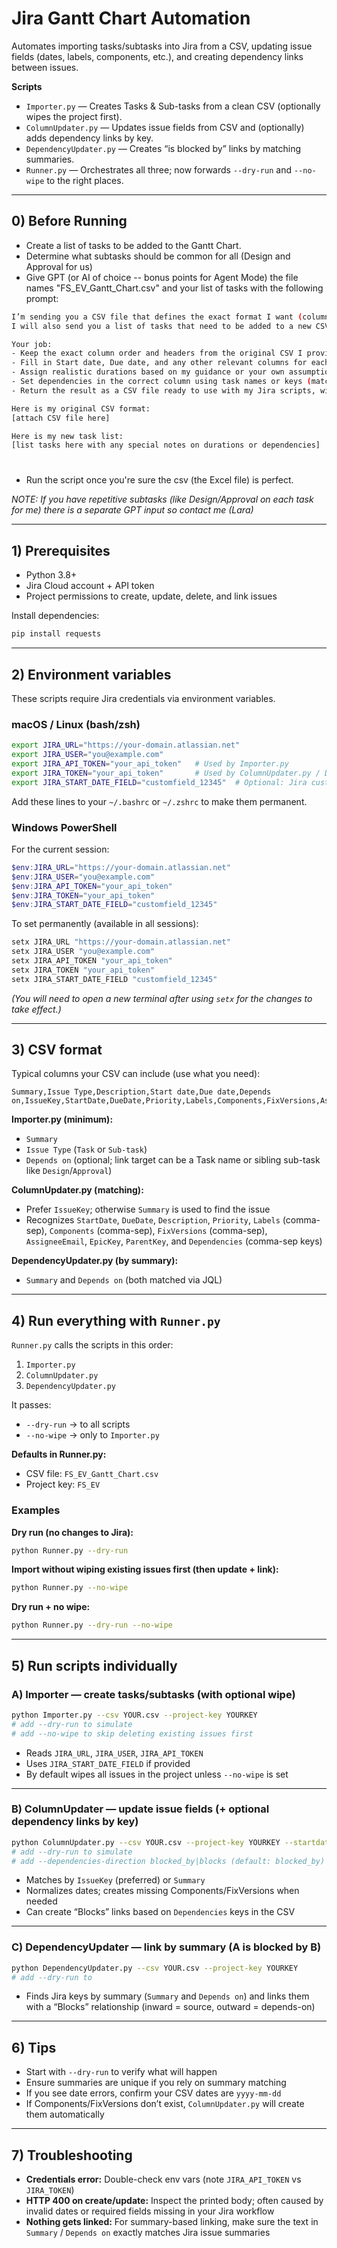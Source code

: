 # Jira Gantt Chart Automation

Automates importing tasks/subtasks into Jira from a CSV, updating issue fields (dates, labels, components, etc.), and creating dependency links between issues.

**Scripts**
- `Importer.py` — Creates Tasks & Sub-tasks from a clean CSV (optionally wipes the project first).
- `ColumnUpdater.py` — Updates issue fields from CSV and (optionally) adds dependency links by key.
- `DependencyUpdater.py` — Creates “is blocked by” links by matching summaries.
- `Runner.py` — Orchestrates all three; now forwards `--dry-run` and `--no-wipe` to the right places.

---

## 0) Before Running
- Create a list of tasks to be added to the Gantt Chart.
- Determine what subtasks should be common for all (Design and Approval for us)
- Give GPT (or AI of choice -- bonus points for Agent Mode) the file names "FS_EV_Gantt_Chart.csv" and your list of tasks with the following prompt:

```bash
I’m sending you a CSV file that defines the exact format I want (column names, order, and any sample rows). 
I will also send you a list of tasks that need to be added to a new CSV in the exact same format.  

Your job:
- Keep the exact column order and headers from the original CSV I provide.
- Fill in Start date, Due date, and any other relevant columns for each task.
- Assign realistic durations based on my guidance or your own assumptions.
- Set dependencies in the correct column using task names or keys (matching the CSV’s style).
- Return the result as a CSV file ready to use with my Jira scripts, without changing column names or adding/removing columns.

Here is my original CSV format:
[attach CSV file here]

Here is my new task list:
[list tasks here with any special notes on durations or dependencies]
```
#

- Run the script once you're sure the csv (the Excel file) is perfect.

*NOTE: If you have repetitive subtasks (like Design/Approval on each task for me) there is a separate GPT input so contact me (Lara)*

---

## 1) Prerequisites

- Python 3.8+
- Jira Cloud account + API token
- Project permissions to create, update, delete, and link issues

Install dependencies:
```bash
pip install requests
```

---

## 2) Environment variables

These scripts require Jira credentials via environment variables.

### **macOS / Linux (bash/zsh)**
```bash
export JIRA_URL="https://your-domain.atlassian.net"
export JIRA_USER="you@example.com"
export JIRA_API_TOKEN="your_api_token"   # Used by Importer.py
export JIRA_TOKEN="your_api_token"       # Used by ColumnUpdater.py / DependencyUpdater.py
export JIRA_START_DATE_FIELD="customfield_12345"  # Optional: Jira custom field ID for Start Date
```
Add these lines to your `~/.bashrc` or `~/.zshrc` to make them permanent.

### **Windows PowerShell**
For the current session:
```powershell
$env:JIRA_URL="https://your-domain.atlassian.net"
$env:JIRA_USER="you@example.com"
$env:JIRA_API_TOKEN="your_api_token"
$env:JIRA_TOKEN="your_api_token"
$env:JIRA_START_DATE_FIELD="customfield_12345"
```

To set permanently (available in all sessions):
```powershell
setx JIRA_URL "https://your-domain.atlassian.net"
setx JIRA_USER "you@example.com"
setx JIRA_API_TOKEN "your_api_token"
setx JIRA_TOKEN "your_api_token"
setx JIRA_START_DATE_FIELD "customfield_12345"
```
*(You will need to open a new terminal after using `setx` for the changes to take effect.)*

---

## 3) CSV format

Typical columns your CSV can include (use what you need):

```
Summary,Issue Type,Description,Start date,Due date,Depends on,IssueKey,StartDate,DueDate,Priority,Labels,Components,FixVersions,AssigneeEmail,EpicKey,ParentKey,Dependencies
```

**Importer.py (minimum):**
- `Summary`
- `Issue Type` (`Task` or `Sub-task`)
- `Depends on` (optional; link target can be a Task name or sibling sub-task like `Design`/`Approval`)

**ColumnUpdater.py (matching):**
- Prefer `IssueKey`; otherwise `Summary` is used to find the issue
- Recognizes `StartDate`, `DueDate`, `Description`, `Priority`, `Labels` (comma-sep), `Components` (comma-sep), `FixVersions` (comma-sep), `AssigneeEmail`, `EpicKey`, `ParentKey`, and `Dependencies` (comma-sep keys)

**DependencyUpdater.py (by summary):**
- `Summary` and `Depends on` (both matched via JQL)

---

## 4) Run everything with `Runner.py`

`Runner.py` calls the scripts in this order:

1) `Importer.py`
2) `ColumnUpdater.py`
3) `DependencyUpdater.py`

It passes:
- `--dry-run` → to all scripts
- `--no-wipe` → only to `Importer.py`

**Defaults in Runner.py:**
- CSV file: `FS_EV_Gantt_Chart.csv`
- Project key: `FS_EV`

### Examples

**Dry run (no changes to Jira):**
```bash
python Runner.py --dry-run
```

**Import without wiping existing issues first (then update + link):**
```bash
python Runner.py --no-wipe
```

**Dry run + no wipe:**
```bash
python Runner.py --dry-run --no-wipe
```

---

## 5) Run scripts individually

### A) Importer — create tasks/subtasks (with optional wipe)
```bash
python Importer.py --csv YOUR.csv --project-key YOURKEY
# add --dry-run to simulate
# add --no-wipe to skip deleting existing issues first
```

- Reads `JIRA_URL`, `JIRA_USER`, `JIRA_API_TOKEN`
- Uses `JIRA_START_DATE_FIELD` if provided
- By default wipes all issues in the project unless `--no-wipe` is set

---

### B) ColumnUpdater — update issue fields (+ optional dependency links by key)
```bash
python ColumnUpdater.py --csv YOUR.csv --project-key YOURKEY --startdate-field customfield_12345
# add --dry-run to simulate
# add --dependencies-direction blocked_by|blocks (default: blocked_by)
```

- Matches by `IssueKey` (preferred) or `Summary`
- Normalizes dates; creates missing Components/FixVersions when needed
- Can create “Blocks” links based on `Dependencies` keys in the CSV

---

### C) DependencyUpdater — link by summary (A is **blocked by** B)
```bash
python DependencyUpdater.py --csv YOUR.csv --project-key YOURKEY
# add --dry-run to
```

- Finds Jira keys by summary (`Summary` and `Depends on`) and links them with a “Blocks” relationship (inward = source, outward = depends-on)

---

## 6) Tips

- Start with `--dry-run` to verify what will happen
- Ensure summaries are unique if you rely on summary matching
- If you see date errors, confirm your CSV dates are `yyyy-mm-dd`
- If Components/FixVersions don’t exist, `ColumnUpdater.py` will create them automatically

---

## 7) Troubleshooting

- **Credentials error:** Double-check env vars (note `JIRA_API_TOKEN` vs `JIRA_TOKEN`)
- **HTTP 400 on create/update:** Inspect the printed body; often caused by invalid dates or required fields missing in your Jira workflow
- **Nothing gets linked:** For summary-based linking, make sure the text in `Summary` / `Depends on` exactly matches Jira issue summaries

